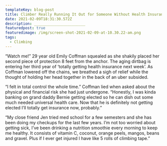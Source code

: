 ```yaml
---
templateKey: blog-post
title: Climber Really Running It Out for Someone Without Health Insurance
date: 2021-02-09T18:31:30.572Z
description: _______________________
featuredpost: true
featuredimage: /img/screen-shot-2021-02-09-at-10.30.22-am.png
tags:
  - Climbing
---
```

“Watch me!” 29 year old Emily Coffman squealed as she shakily placed her second piece of protection 8 feet from the anchor. The aging dirtbag is entering her third year of ‘totally getting health insurance next week’. As Coffman lowered off the chains, we breathed a sigh of relief while the thought of holding her head together in the back of an uber subsided.



“I felt in total control the whole time.” Coffman lied when asked about the physical and financial risk she had just undergone. “Honestly, I was kinda banking on grand daddy Bernie getting elected so he can dish out some much needed universal health care. Now that he is definitely not getting elected I’ll totally get insurance now, probably.”



“My close friend Jen tried med school for a few semesters and she has been doing my checkups for the last few years. I’m not too worried about getting sick, I’ve been drinking a nutrition smoothie every morning to keep me healthy. It consists of vitamin C, coconut, orange peels, mangos, beans and gravel. Plus if I ever get injured I have like 5 rolls of climbing tape.”